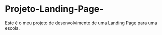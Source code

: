 # Projeto-Landing-Page-
Este é o meu projeto de desenvolvimento de uma Landing Page para uma escola.

